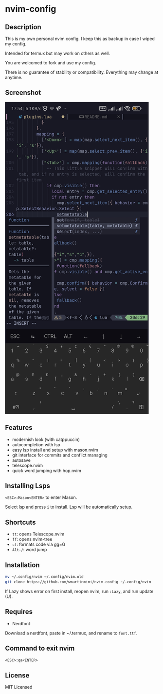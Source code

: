 # nvim-config

## Description

This is my own personal nvim config.
I keep this as backup in case I wiped my config.

Intended for termux but may work on others as well.

You are welcomed to fork and use my config.

There is no guarantee of stability or compatibility.
Everything may change at anytime.

## Screenshot

![Example](example.jpg)

## Features

- modernish look (with catppuccin)
- autocompletion with lsp
- easy lsp install and setup with mason.nvim
- git interface for commits and conflict managing
- autosave
- telescope.nvim
- quick word jumping with hop.nvim

## Installing Lsps
```<ESC>:Mason<ENTER>``` to enter Mason.

Select lsp and press ```i``` to install.
Lsp will be automatically setup.

## Shortcuts

- ```tt```: opens Telescope.nvim
- ```ff```: opens nvim-tree
- ```cf```: formats code via gg=G
- ```Alt-/```: word jump

## Installation

```bash
mv ~/.config/nvim ~/.config/nvim.old
git clone https://github.com/wmartinmimi/nvim-config ~/.config/nvim
```

If Lazy shows error on first install, reopen nvim, run ```:Lazy```, and run update (U).

## Requires

- Nerdfont

Download a nerdfont, paste in ~/.termux, and rename to ```font.ttf```.

## Command to exit nvim

```<ESC>:qa<ENTER>```

## License

MIT Licensed
